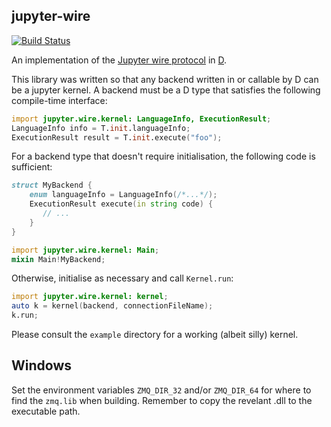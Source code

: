 jupyter-wire
------------

[![Build Status](https://travis-ci.org/kaleidicassociates/jupyter-wire.png?branch=master)](https://travis-ci.org/kaleidicassociates/jupyter-wire)


An implementation of the [Jupyter wire
protocol](https://jupyter-client.readthedocs.io/en/stable/messaging.html#wire-protocol)
in [D](https://dlang.org).

This library was written so that any backend written in or callable by D can be
a jupyter kernel. A backend must be a D type that satisfies the following
compile-time interface:

```d
import jupyter.wire.kernel: LanguageInfo, ExecutionResult;
LanguageInfo info = T.init.languageInfo;
ExecutionResult result = T.init.execute("foo");
```

For a backend type that doesn't require initialisation, the following code is sufficient:

```d
struct MyBackend {
    enum languageInfo = LanguageInfo(/*...*/);
    ExecutionResult execute(in string code) {
       // ...
    }
}

import jupyter.wire.kernel: Main;
mixin Main!MyBackend;
```

Otherwise, initialise as necessary and call `Kernel.run`:

```d
import jupyter.wire.kernel: kernel;
auto k = kernel(backend, connectionFileName);
k.run;
```

Please consult the `example` directory for a working (albeit silly) kernel.


## Windows

Set the environment variables `ZMQ_DIR_32` and/or `ZMQ_DIR_64` for where to find the `zmq.lib`
when building. Remember to copy the revelant .dll to the executable path.
